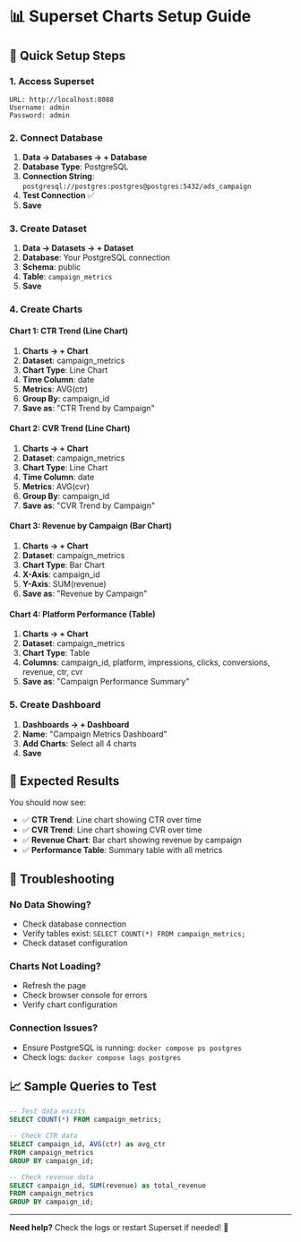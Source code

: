 # 📊 Superset Charts Setup Guide

## 🚀 **Quick Setup Steps**

### **1. Access Superset**
```
URL: http://localhost:8088
Username: admin
Password: admin
```

### **2. Connect Database**
1. **Data → Databases → + Database**
2. **Database Type**: PostgreSQL
3. **Connection String**: `postgresql://postgres:postgres@postgres:5432/ads_campaign`
4. **Test Connection** ✅
5. **Save**

### **3. Create Dataset**
1. **Data → Datasets → + Dataset**
2. **Database**: Your PostgreSQL connection
3. **Schema**: public
4. **Table**: `campaign_metrics`
5. **Save**

### **4. Create Charts**

#### **Chart 1: CTR Trend (Line Chart)**
1. **Charts → + Chart**
2. **Dataset**: campaign_metrics
3. **Chart Type**: Line Chart
4. **Time Column**: date
5. **Metrics**: AVG(ctr)
6. **Group By**: campaign_id
7. **Save as**: "CTR Trend by Campaign"

#### **Chart 2: CVR Trend (Line Chart)**
1. **Charts → + Chart**
2. **Dataset**: campaign_metrics
3. **Chart Type**: Line Chart
4. **Time Column**: date
5. **Metrics**: AVG(cvr)
6. **Group By**: campaign_id
7. **Save as**: "CVR Trend by Campaign"

#### **Chart 3: Revenue by Campaign (Bar Chart)**
1. **Charts → + Chart**
2. **Dataset**: campaign_metrics
3. **Chart Type**: Bar Chart
4. **X-Axis**: campaign_id
5. **Y-Axis**: SUM(revenue)
6. **Save as**: "Revenue by Campaign"

#### **Chart 4: Platform Performance (Table)**
1. **Charts → + Chart**
2. **Dataset**: campaign_metrics
3. **Chart Type**: Table
4. **Columns**: campaign_id, platform, impressions, clicks, conversions, revenue, ctr, cvr
5. **Save as**: "Campaign Performance Summary"

### **5. Create Dashboard**
1. **Dashboards → + Dashboard**
2. **Name**: "Campaign Metrics Dashboard"
3. **Add Charts**: Select all 4 charts
4. **Save**

## 🎯 **Expected Results**

You should now see:
- ✅ **CTR Trend**: Line chart showing CTR over time
- ✅ **CVR Trend**: Line chart showing CVR over time  
- ✅ **Revenue Chart**: Bar chart showing revenue by campaign
- ✅ **Performance Table**: Summary table with all metrics

## 🔧 **Troubleshooting**

### **No Data Showing?**
- Check database connection
- Verify tables exist: `SELECT COUNT(*) FROM campaign_metrics;`
- Check dataset configuration

### **Charts Not Loading?**
- Refresh the page
- Check browser console for errors
- Verify chart configuration

### **Connection Issues?**
- Ensure PostgreSQL is running: `docker compose ps postgres`
- Check logs: `docker compose logs postgres`

## 📈 **Sample Queries to Test**

```sql
-- Test data exists
SELECT COUNT(*) FROM campaign_metrics;

-- Check CTR data
SELECT campaign_id, AVG(ctr) as avg_ctr 
FROM campaign_metrics 
GROUP BY campaign_id;

-- Check revenue data
SELECT campaign_id, SUM(revenue) as total_revenue 
FROM campaign_metrics 
GROUP BY campaign_id;
```

---

**Need help?** Check the logs or restart Superset if needed! 🚀 